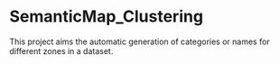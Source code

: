 # SemanticMap_Clustering

This project aims the automatic generation of categories or names for different zones in a dataset.